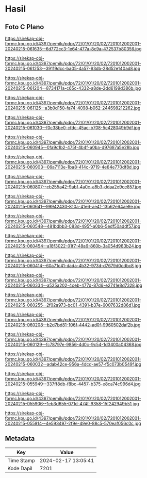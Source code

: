 # Hasil

## Foto C Plano

https://sirekap-obj-formc.kpu.go.id/4397/pemilu/pdpr/72/01/01/20/02/7201012002001-20240215-061635--6d772cc3-1e64-477a-8c9a-472537b80356.jpg

https://sirekap-obj-formc.kpu.go.id/4397/pemilu/pdpr/72/01/01/20/02/7201012002001-20240215-061253--39119dcc-ba05-4a57-93db-28d52e140ad8.jpg

https://sirekap-obj-formc.kpu.go.id/4397/pemilu/pdpr/72/01/01/20/02/7201012002001-20240215-061204--8734171a-c65c-4332-a8de-2dd6199d386b.jpg

https://sirekap-obj-formc.kpu.go.id/4397/pemilu/pdpr/72/01/01/20/02/7201012002001-20240215-061125--a3b0d150-fa74-4098-b062-244698212262.jpg

https://sirekap-obj-formc.kpu.go.id/4397/pemilu/pdpr/72/01/01/20/02/7201012002001-20240215-061030--f0c38be0-cfdc-45ac-b708-5c428049b9df.jpg

https://sirekap-obj-formc.kpu.go.id/4397/pemilu/pdpr/72/01/01/20/02/7201012002001-20240215-060945--0fa9c1b2-475f-4b4f-a0ba-d97687a5e28b.jpg

https://sirekap-obj-formc.kpu.go.id/4397/pemilu/pdpr/72/01/01/20/02/7201012002001-20240215-060903--06a7113e-1ba8-414c-9719-4e84e770df8d.jpg

https://sirekap-obj-formc.kpu.go.id/4397/pemilu/pdpr/72/01/01/20/02/7201012002001-20240215-060807--cb255a42-9abf-4a0c-a8b3-ddaa2e9ce857.jpg

https://sirekap-obj-formc.kpu.go.id/4397/pemilu/pdpr/72/01/01/20/02/7201012002001-20240215-060641--99942430-810a-41e6-ae4f-13b62e64ae9e.jpg

https://sirekap-obj-formc.kpu.go.id/4397/pemilu/pdpr/72/01/01/20/02/7201012002001-20240215-060548--481bdbb3-083d-495f-a0b6-5edf50addf57.jpg

https://sirekap-obj-formc.kpu.go.id/4397/pemilu/pdpr/72/01/01/20/02/7201012002001-20240215-060454--a18f3022-01f7-48a6-860b-3a054d983b24.jpg

https://sirekap-obj-formc.kpu.go.id/4397/pemilu/pdpr/72/01/01/20/02/7201012002001-20240215-060414--60a71c41-dada-4b32-973d-d7679d0cdbc8.jpg

https://sirekap-obj-formc.kpu.go.id/4397/pemilu/pdpr/72/01/01/20/02/7201012002001-20240215-060334--a525a202-4ceb-477d-87d6-e2741e8d7328.jpg

https://sirekap-obj-formc.kpu.go.id/4397/pemilu/pdpr/72/01/01/20/02/7201012002001-20240215-060255--2f02a973-bc01-4391-b37e-6007632d86d1.jpg

https://sirekap-obj-formc.kpu.go.id/4397/pemilu/pdpr/72/01/01/20/02/7201012002001-20240215-060208--b2d7bd81-106f-4442-ad0f-9960502daf2b.jpg

https://sirekap-obj-formc.kpu.go.id/4397/pemilu/pdpr/72/01/01/20/02/7201012002001-20240215-060129--fc78797e-9856-4d0c-9c54-1d3400a04368.jpg

https://sirekap-obj-formc.kpu.go.id/4397/pemilu/pdpr/72/01/01/20/02/7201012002001-20240215-060032--adab42ce-956a-4dcd-ae57-f5c073b0549f.jpg

https://sirekap-obj-formc.kpu.go.id/4397/pemilu/pdpr/72/01/01/20/02/7201012002001-20240215-055949--337ff8db-f8bc-4457-b375-e8ca74c996d4.jpg

https://sirekap-obj-formc.kpu.go.id/4397/pemilu/pdpr/72/01/01/20/02/7201012002001-20240215-055906--1eb3d655-071d-474f-9358-15f242949b51.jpg

https://sirekap-obj-formc.kpu.go.id/4397/pemilu/pdpr/72/01/01/20/02/7201012002001-20240215-055814--4e593497-2f9e-49e0-88c5-570eaf056c0c.jpg


## Metadata

| Key        | Value               |
| ---------- | ------------------- |
| Time Stamp | 2024-02-17 13:05:41 |
| Kode Dapil | 7201                |



